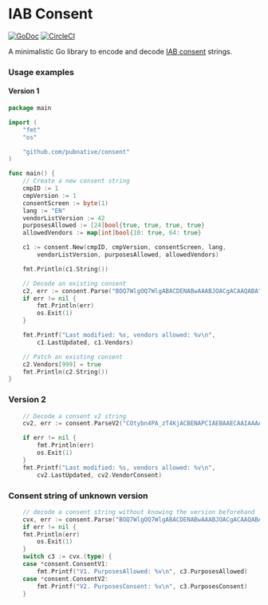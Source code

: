 # IAB Consent
[![GoDoc](https://godoc.org/github.com/pubnative/consent?status.png)](https://godoc.org/github.com/pubnative/consent)
[![CircleCI](https://circleci.com/gh/pubnative/consent.svg?style=svg)](https://circleci.com/gh/pubnative/consent)

A minimalistic Go library to encode and decode [IAB consent][iab] strings.

[iab]: https://github.com/InteractiveAdvertisingBureau/GDPR-Transparency-and-Consent-Framework/blob/68f5e0012a7bdb00867ce9fee57fb67cfe9153e3/Consent%20string%20and%20vendor%20list%20formats%20v1.1%20Final.md

### Usage examples

#### Version 1

```go
package main

import (
	"fmt"
	"os"

	"github.com/pubnative/consent"
)

func main() {
	// Create a new consent string
	cmpID := 1
	cmpVersion := 1
	consentScreen := byte(1)
	lang := "EN"
	vendorListVersion := 42
	purposesAllowed := [24]bool{true, true, true, true}
	allowedVendors := map[int]bool{10: true, 64: true}

	c1 := consent.New(cmpID, cmpVersion, consentScreen, lang,
		vendorListVersion, purposesAllowed, allowedVendors)

	fmt.Println(c1.String())

	// Decode an existing consent
	c2, err := consent.Parse("BOQ7WlgOQ7WlgABACDENABwAAABJOACgACAAQABA")
	if err != nil {
		fmt.Println(err)
		os.Exit(1)
	}

	fmt.Printf("Last modified: %s, vendors allowed: %v\n",
		c1.LastUpdated, c1.Vendors)

	// Patch an existing consent
	c2.Vendors[999] = true
	fmt.Println(c2.String())
}
```

### Version 2

```go
	// Decode a consent v2 string
	cv2, err := consent.ParseV2("COtybn4PA_zT4KjACBENAPCIAEBAAECAAIAAAAAAAAAA")

	if err != nil {
		fmt.Println(err)
		os.Exit(1)
	}
	fmt.Printf("Last modified: %s, vendors allowed: %v\n",
		cv2.LastUpdated, cv2.VendorConsent)
```

### Consent string of unknown version

```go
	// decode a consent string without knowing the version beforehand
	cvx, err := consent.Parse("BOQ7WlgOQ7WlgABACDENABwAAABJOACgACAAQABA")
	if err != nil {
	fmt.Println(err)
		os.Exit(1)
	}
	switch c3 := cvx.(type) {
	case *consent.ConsentV1:
		fmt.Printf("V1. PurposesAllowed: %v\n", c3.PurposesAllowed)
	case *consent.ConsentV2:
		fmt.Printf("V2. PurposesConsent: %v\n", c3.PurposesConsent)
	}
```
